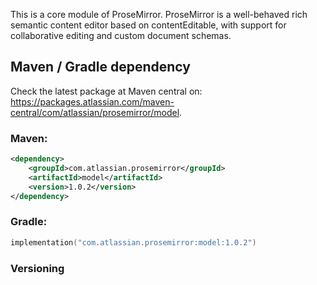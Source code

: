 This is a core module of ProseMirror. ProseMirror is a well-behaved rich semantic content editor based on contentEditable, 
with support for collaborative editing and custom document schemas.

## Maven / Gradle dependency

Check the latest package at Maven central on: https://packages.atlassian.com/maven-central/com/atlassian/prosemirror/model.

### Maven:
```xml
<dependency>
    <groupId>com.atlassian.prosemirror</groupId>
    <artifactId>model</artifactId>
    <version>1.0.2</version>
</dependency>
```

### Gradle:
```kotlin
implementation("com.atlassian.prosemirror:model:1.0.2")
```

### Versioning
